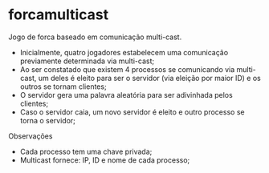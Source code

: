 forcamulticast
==============

Jogo de forca baseado em comunicação multi-cast. 


- Inicialmente, quatro jogadores estabelecem uma comunicação previamente determinada via multi-cast;
- Ao ser constatado que existem 4 processos se comunicando via multi-cast, um deles é eleito para ser o servidor (via eleição por maior ID) e os outros se tornam clientes;
- O servidor gera uma palavra aleatória para ser adivinhada pelos clientes;
- Caso o servidor caia, um novo servidor é eleito e outro processo se torna o servidor;


Observações
- Cada processo tem uma chave privada;
- Multicast fornece: IP, ID e nome de cada processo;
